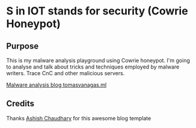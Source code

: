 # S in IOT stands for security (Cowrie Honeypot)

## Purpose

This is my malware analysis playground using Cowrie honeypot. I'm going to analyse and talk about tricks and techniques employed by malware writers. Trace CnC and other malicious servers.


[Malware analysis blog tomasvanagas.ml](tomasvanagas.ml)




## Credits

Thanks [Ashish Chaudhary](https://github.com/tocttou) for this awesome blog template
